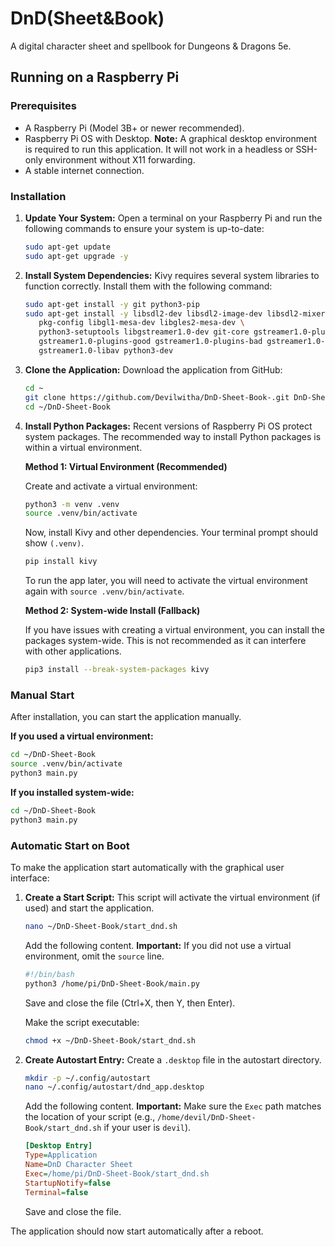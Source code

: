 # DnD(Sheet&Book)

A digital character sheet and spellbook for Dungeons & Dragons 5e.

## Running on a Raspberry Pi

### Prerequisites

- A Raspberry Pi (Model 3B+ or newer recommended).
- Raspberry Pi OS with Desktop. **Note:** A graphical desktop environment is required to run this application. It will not work in a headless or SSH-only environment without X11 forwarding.
- A stable internet connection.

### Installation

1.  **Update Your System:**
    Open a terminal on your Raspberry Pi and run the following commands to ensure your system is up-to-date:
    ```bash
    sudo apt-get update
    sudo apt-get upgrade -y
    ```

2.  **Install System Dependencies:**
    Kivy requires several system libraries to function correctly. Install them with the following command:
    ```bash
    sudo apt-get install -y git python3-pip
    sudo apt-get install -y libsdl2-dev libsdl2-image-dev libsdl2-mixer-dev libsdl2-ttf-dev \
       pkg-config libgl1-mesa-dev libgles2-mesa-dev \
       python3-setuptools libgstreamer1.0-dev git-core gstreamer1.0-plugins-base \
       gstreamer1.0-plugins-good gstreamer1.0-plugins-bad gstreamer1.0-plugins-ugly \
       gstreamer1.0-libav python3-dev
    ```

3.  **Clone the Application:**
    Download the application from GitHub:
    ```bash
    cd ~
    git clone https://github.com/Devilwitha/DnD-Sheet-Book-.git DnD-Sheet-Book
    cd ~/DnD-Sheet-Book
    ```

4.  **Install Python Packages:**
    Recent versions of Raspberry Pi OS protect system packages. The recommended way to install Python packages is within a virtual environment.

    **Method 1: Virtual Environment (Recommended)**
    
    Create and activate a virtual environment:
    ```bash
    python3 -m venv .venv
    source .venv/bin/activate
    ```
    Now, install Kivy and other dependencies. Your terminal prompt should show `(.venv)`.
    ```bash
    pip install kivy
    ```
    To run the app later, you will need to activate the virtual environment again with `source .venv/bin/activate`.

    **Method 2: System-wide Install (Fallback)**

    If you have issues with creating a virtual environment, you can install the packages system-wide. This is not recommended as it can interfere with other applications.
    ```bash
    pip3 install --break-system-packages kivy
    ```

### Manual Start

After installation, you can start the application manually.

**If you used a virtual environment:**
```bash
cd ~/DnD-Sheet-Book
source .venv/bin/activate
python3 main.py
```

**If you installed system-wide:**
```bash
cd ~/DnD-Sheet-Book
python3 main.py
```

### Automatic Start on Boot

To make the application start automatically with the graphical user interface:

1.  **Create a Start Script:**
    This script will activate the virtual environment (if used) and start the application.
    ```bash
    nano ~/DnD-Sheet-Book/start_dnd.sh
    ```
    Add the following content. **Important:** If you did not use a virtual environment, omit the `source` line.
    ```bash
    #!/bin/bash
    python3 /home/pi/DnD-Sheet-Book/main.py
    ```
    Save and close the file (Ctrl+X, then Y, then Enter).

    Make the script executable:
    ```bash
    chmod +x ~/DnD-Sheet-Book/start_dnd.sh
    ```

2.  **Create Autostart Entry:**
    Create a `.desktop` file in the autostart directory.
    ```bash
    mkdir -p ~/.config/autostart
    nano ~/.config/autostart/dnd_app.desktop
    ```
    Add the following content. **Important:** Make sure the `Exec` path matches the location of your script (e.g., `/home/devil/DnD-Sheet-Book/start_dnd.sh` if your user is `devil`).
    ```ini
    [Desktop Entry]
    Type=Application
    Name=DnD Character Sheet
    Exec=/home/pi/DnD-Sheet-Book/start_dnd.sh
    StartupNotify=false
    Terminal=false
    ```
    Save and close the file.

The application should now start automatically after a reboot.
